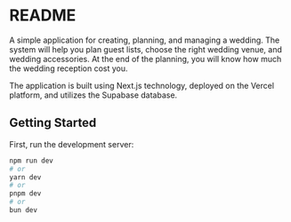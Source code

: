 # README

A simple application for creating, planning, and managing a wedding. The system will help you plan guest lists, choose the right wedding venue, and wedding accessories. At the end of the planning, you will know how much the wedding reception cost you.

The application is built using Next.js technology, deployed on the Vercel platform, and utilizes the Supabase database.

## Getting Started

First, run the development server:

```bash
npm run dev
# or
yarn dev
# or
pnpm dev
# or
bun dev
```
